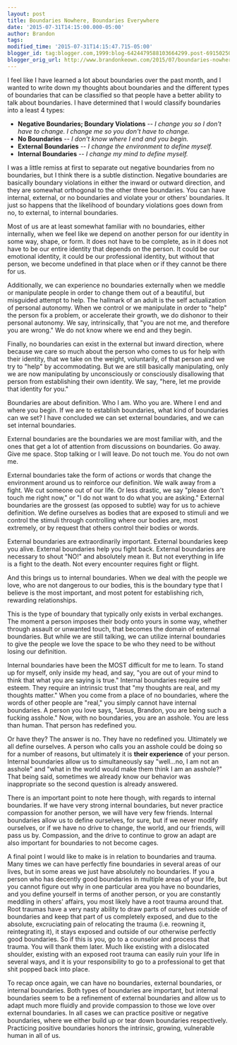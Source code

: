 ```yaml
---
layout: post
title: Boundaries Nowhere, Boundaries Everywhere
date: '2015-07-31T14:15:00.000-05:00'
author: Brandon
tags:
modified_time: '2015-07-31T14:15:47.715-05:00'
blogger_id: tag:blogger.com,1999:blog-6424479588103664299.post-6915025076143835222
blogger_orig_url: http://www.brandonkeown.com/2015/07/boundaries-nowhere-boundaries-everywhere.html
---
```


I feel like I have learned a lot about boundaries over the past month, and I wanted to write down my thoughts about boundaries and the different types of boundaries that can be classified so that people have a better ability to talk about boundaries.  I have determined that I would classify boundaries into a least 4 types:

* **Negative Boundaries; Boundary Violations** -- *I change you so I don't have to change.  I change me so you don't have to change.*
* **No Boundaries** -- *I don't know where I end and you begin.*
* **External Boundaries** -- *I change the environment to define myself.*
* **Internal Boundaries** -- *I change my mind to define myself.*

I was a little remiss at first to separate out negative boundaries from no boundaries, but I think there is a subtle distinction.  Negative boundaries are basically boundary violations in either the inward or outward direction, and they are somewhat orthogonal to the other three boundaries.  You can have internal, external, or no boundaries and violate your or others' boundaries.  It just so happens that the likelihood of boundary violations goes down from no, to external, to internal boundaries.

Most of us are at least somewhat familiar with no boundaries, either internally, when we feel like we depend on another person for our identity in some way, shape, or form.  It does not have to be complete, as in it does not have to be our entire identity that depends on the person.  It could be our emotional identity, it could be our professional identity, but without that person, we become undefined in that place when or if they cannot be there for us.

Additionally, we can experience no boundaries externally when we meddle or manipulate people in order to change them out of a beautiful, but misguided attempt to help.  The hallmark of an adult is the self actualization of personal autonomy.  When we control or we manipulate in order to "help" the person fix a problem, or accelerate their growth, we do dishonor to their personal autonomy.  We say, intrinsically, that "you are not me, and therefore you are wrong."  We do not know where we end and they begin.

Finally, no boundaries can exist in the external but inward direction, where because we care so much about the person who comes to us for help with their identity, that we take on the weight, voluntarily, of that person and we try to "help" by accommodating.  But we are still basically manipulating, only we are now manipulating by unconsciously or consciously disallowing that person from establishing their own identity.  We say, "here, let me provide that identity for you."

Boundaries are about definition.  Who I am.  Who you are.  Where I end and where you begin.  If we are to establish boundaries, what kind of boundaries can we set?  I have concluded we can set external boundaries, and we can set internal boundaries.

External boundaries are the boundaries we are most familiar with, and the ones that get a lot of attention from discussions on boundaries.  Go away.  Give me space.  Stop talking or I will leave.  Do not touch me.  You do not own me.

External boundaries take the form of actions or words that change the environment around us to reinforce our definition.  We walk away from a fight.  We cut someone out of our life.  Or less drastic, we say "please don't touch me right now," or "I do not want to do what you are asking."  External boundaries are the grossest (as opposed to subtle) way for us to achieve definition.  We define ourselves as bodies that are exposed to stimuli and we control the stimuli through controlling where our bodies are, most extremely, or by request that others control their bodies or words.

External boundaries are extraordinarily important.  External boundaries keep you alive.  External boundaries help you fight back.  External boundaries are necessary to shout "NO!" and absolutely mean it.  But not everything in life is a fight to the death.  Not every encounter requires fight or flight.

And this brings us to internal boundaries.  When we deal with the people we love, who are not dangerous to our bodies, this is the boundary type that I believe is the most important, and most potent for establishing rich, rewarding relationships.

This is the type of boundary that typically only exists in verbal exchanges.  The moment a person imposes their body onto yours in some way, whether through assault or unwanted touch, that becomes the domain of external boundaries.  But while we are still talking, we can utilize internal boundaries to give the people we love the space to be who they need to be without losing our definition.

Internal boundaries have been the MOST difficult for me to learn.  To stand up for myself, only inside my head, and say, "you are out of your mind to think that what you are saying is true."  Internal boundaries require self esteem.  They require an intrinsic trust that "my thoughts are real, and my thoughts matter."  When you come from a place of no boundaries, where the words of other people are "real," you simply cannot have internal boundaries.  A person you love says, "Jesus, Brandon, you are being such a fucking asshole."  Now, with no boundaries, you are an asshole.  You are less than human.  That person has redefined you.

Or have they?  The answer is no.  They have no redefined you.  Ultimately we all define ourselves.  A person who calls you an asshole could be doing so for a number of reasons, but ultimately it is <b>their experience</b> of your person.  Internal boundaries allow us to simultaneously say "well...no, I am not an asshole" and "what in the world would make them think I am an asshole?"  That being said, sometimes we already know our behavior was inappropriate so the second question is already answered.

There is an important point to note here though, with regards to internal boundaries.  If we have very strong internal boundaries, but never practice compassion for another person, we will have very few friends.  Internal boundaries allow us to define ourselves, for sure, but if we never modify ourselves, or if we have no drive to change, the world, and our friends, will pass us by.  Compassion, and the drive to continue to grow an adapt are also important for boundaries to not become cages.

A final point I would like to make is in relation to boundaries and trauma.  Many times we can have perfectly fine boundaries in several areas of our lives, but in some areas we just have absolutely no boundaries.  If you a person who has decently good boundaries in multiple areas of your life, but you cannot figure out why in one particular area you have no boundaries, and you define yourself in terms of another person, or you are constantly meddling in others' affairs, you most likely have a root trauma around that.  Root traumas have a very nasty ability to draw parts of ourselves outside of boundaries and keep that part of us completely exposed, and due to the absolute, excruciating pain of relocating the trauma (i.e. reowning it, reintegrating it), it stays exposed and outside of our otherwise perfectly good boundaries.  So if this is you, go to a counselor and process that trauma.  You will thank them later.  Much like existing with a dislocated shoulder, existing with an exposed root trauma can easily ruin your life in several ways, and it is your responsibility to go to a professional to get that shit popped back into place.

To recap once again, we can have no boundaries, external boundaries, or internal boundaries.  Both types of boundaries are important, but internal boundaries seem to be a refinement of external boundaries and allow us to adapt much more fluidly and provide compassion to those we love over external boundaries.  In all cases we can practice positive or negative boundaries, where we either build up or tear down boundaries respectively.  Practicing positive boundaries honors the intrinsic, growing, vulnerable human in all of us.
